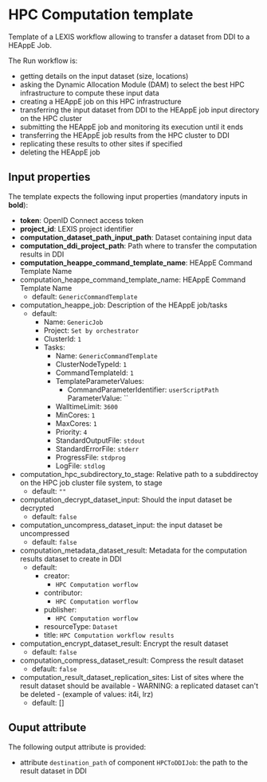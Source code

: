 # HPC Computation template

Template of a LEXIS workflow allowing to transfer a dataset from DDI to a HEAppE Job.

The Run workflow is:
* getting details on the input dataset (size, locations)
* asking the Dynamic Allocation Module (DAM) to select the best HPC infrastructure to compute these input data
* creating a HEAppE job on this HPC infrastructure
* transferring the input dataset from DDI to the HEAppE job input directory on the HPC cluster
* submitting the HEAppE job and monitoring its execution until it ends
* transferring the HEAppE job results from the HPC cluster to DDI
* replicating these results to other sites if specified
* deleting the HEAppE job

## Input properties

The template expects the following input properties (mandatory inputs in **bold**):
*  **token**: OpenID Connect access token
* **project_id**: LEXIS project identifier
* **computation_dataset_path_input_path**: Dataset containing input data
* **computation_ddi_project_path**: Path where to transfer the computation results in DDI
* **computation_heappe_command_template_name**: HEAppE Command Template Name
* computation_heappe_command_template_name: HEAppE Command Template Name
  * default: `GenericCommandTemplate`
* computation_heappe_job: Description of the HEAppE job/tasks
  * default:
    * Name: `GenericJob`
    * Project: `Set by orchestrator`
    * ClusterId: `1`
    * Tasks:
      * Name: `GenericCommandTemplate`
      * ClusterNodeTypeId: `1`
      * CommandTemplateId: `1`
      * TemplateParameterValues:
        * CommandParameterIdentifier: `userScriptPath`
          ParameterValue: ``
      * WalltimeLimit: `3600`
      * MinCores: `1`
      * MaxCores: `1`
      * Priority: `4`
      * StandardOutputFile: `stdout`
      * StandardErrorFile: `stderr`
      * ProgressFile: `stdprog`
      * LogFile: `stdlog`
* computation_hpc_subdirectory_to_stage: Relative path to a subddirectoy on the HPC job cluster file system, to stage
  * default: `""`
* computation_decrypt_dataset_input: Should the input dataset be decrypted
  * default: `false`
* computation_uncompress_dataset_input: the input dataset be uncompressed
  * default: `false`
* computation_metadata_dataset_result: Metadata for the computation results dataset to create in DDI
  * default:
    * creator:
      * `HPC Computation worflow`
    * contributor:
      * `HPC Computation worflow`
    * publisher:
      * `HPC Computation worflow`
    * resourceType: `Dataset`
    * title: `HPC Computation workflow results`
* computation_encrypt_dataset_result: Encrypt the result dataset
  * default: `false`
* computation_compress_dataset_result: Compress the result dataset
  * default: `false`
* computation_result_dataset_replication_sites: List of sites where the result dataset should be available - WARNING: a replicated dataset can't be deleted - (example of values: it4i, lrz)
  * default: []

## Ouput attribute

The following output attribute is provided:
* attribute `destination_path` of component `HPCToDDIJob`: the path to the result dataset in DDI
